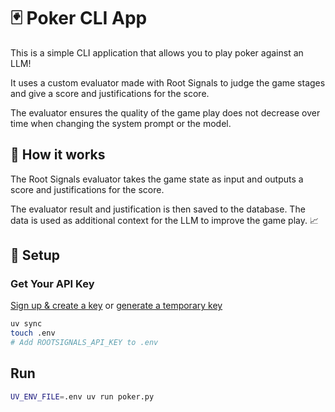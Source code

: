 # 🃏 Poker CLI App

This is a simple CLI application that allows you to play poker against an LLM! 

It uses a custom evaluator made with Root Signals to judge the game stages and give a score and justifications for the score.

The evaluator ensures the quality of the game play does not decrease over time when changing the system prompt or the model.

## 🎲 How it works

The Root Signals evaluator takes the game state as input and outputs a score and justifications for the score.

The evaluator result and justification is then saved to the database. The data is used as additional context for the LLM to improve the game play. 📈

## 🚀 Setup

### Get Your API Key

[Sign up & create a key](https://app.rootsignals.ai/settings/api-keys) or [generate a temporary key](https://app.rootsignals.ai/demo-user)

```bash
uv sync
touch .env
# Add ROOTSIGNALS_API_KEY to .env
```

## Run

```bash
UV_ENV_FILE=.env uv run poker.py
```

